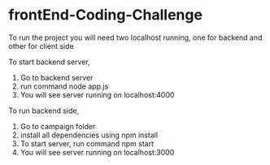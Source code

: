 # frontEnd-Coding-Challenge

To run the project you will need two localhost running, one for backend and other for client side

To start backend server,
1. Go to backend server
2. run command node app.js 
3. You will see server running on localhost:4000


To run backend side,
1. Go to campaign folder
2. install all dependencies using npm install
3. To start server, run command npm start
3. You will see server running on localhost:3000
